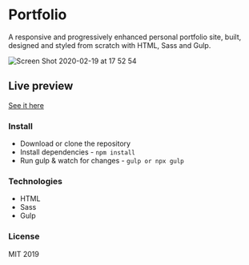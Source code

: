 # Portfolio

A responsive and progressively enhanced personal portfolio site, built, designed and styled from scratch with HTML, Sass and Gulp.

![Screen Shot 2020-02-19 at 17 52 54](https://user-images.githubusercontent.com/14879253/74860582-d08aef80-5340-11ea-99cd-131d47eb17c9.png)


## Live preview
[See it here](https://sanportfolio.netlify.com/)

### Install
* Download or clone the repository
* Install dependencies - `npm install`
* Run gulp & watch for changes - `gulp or npx gulp`

### Technologies
* HTML
* Sass
* Gulp

### License
MIT 2019
